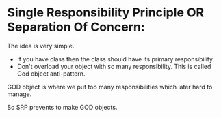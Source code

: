 # Single Responsibility Principle OR Separation Of Concern:

The idea is very simple. 
- If you have class then the class should have its primary responsibility.
- Don't overload your object with so many responsibility. This is called God object anti-pattern.

GOD object is where we put too many responsibilities which later hard to manage.

So SRP prevents to make GOD objects.